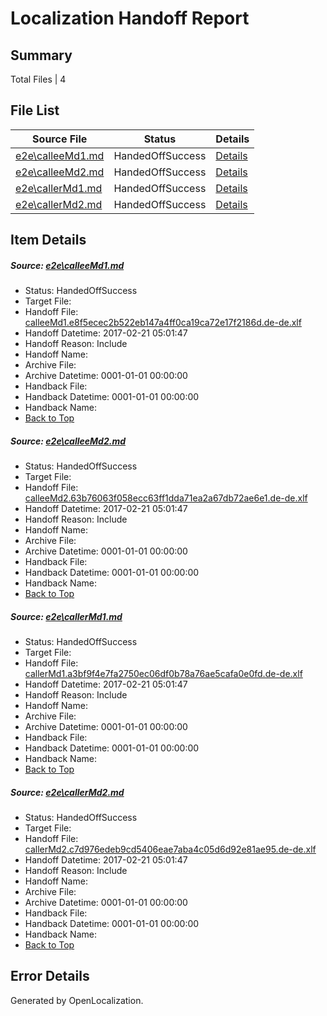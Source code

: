 # <a name='report-top'></a> Localization Handoff Report

## Summary
 Total Files | 4

## File List
 Source File | Status | Details 
 ----------- | ------ | ------- 
 [e2e\calleeMd1.md](https://github.com/OpenLocalizationTestOrg/ol-test4/blob/79afc00c527fbb21708c8ac805050c673b391845/e2e/calleeMd1.md) | HandedOffSuccess | [Details](#d1f9415fe131afb399f9f61140bb9883c69fb5c91)
 [e2e\calleeMd2.md](https://github.com/OpenLocalizationTestOrg/ol-test4/blob/79afc00c527fbb21708c8ac805050c673b391845/e2e/calleeMd2.md) | HandedOffSuccess | [Details](#81b95fc02f9cfa0c55181e2e4974ba7c43cdd9c12)
 [e2e\callerMd1.md](https://github.com/OpenLocalizationTestOrg/ol-test4/blob/79afc00c527fbb21708c8ac805050c673b391845/e2e/callerMd1.md) | HandedOffSuccess | [Details](#0aab7a542a700aeead33f3ebdeccf5bc0a84fd593)
 [e2e\callerMd2.md](https://github.com/OpenLocalizationTestOrg/ol-test4/blob/79afc00c527fbb21708c8ac805050c673b391845/e2e/callerMd2.md) | HandedOffSuccess | [Details](#aa91f424b38e580abfd893a39429a1a18138b6784)

## Item Details
##### <a name='d1f9415fe131afb399f9f61140bb9883c69fb5c91'></a> Source: [e2e\calleeMd1.md](https://github.com/OpenLocalizationTestOrg/ol-test4/blob/79afc00c527fbb21708c8ac805050c673b391845/e2e/calleeMd1.md)
* Status: HandedOffSuccess
* Target File: 
* Handoff File: [calleeMd1.e8f5ecec2b522eb147a4ff0ca19ca72e17f2186d.de-de.xlf](https://github.com/OpenLocalizationTestOrg/ol-test4-handoff/blob/9c2e894670a5fe8e1c174bc5b7fd703c16625094/ol-handoff/OpenLocalizationTestOrg/ol-test4-dede/xinjiang/ht/calleeMd1.e8f5ecec2b522eb147a4ff0ca19ca72e17f2186d.de-de.xlf)
* Handoff Datetime: 2017-02-21 05:01:47
* Handoff Reason: Include
* Handoff Name: 
* Archive File: 
* Archive Datetime: 0001-01-01 00:00:00
* Handback File: 
* Handback Datetime: 0001-01-01 00:00:00
* Handback Name: 
* [Back to Top](#report-top)

##### <a name='81b95fc02f9cfa0c55181e2e4974ba7c43cdd9c12'></a> Source: [e2e\calleeMd2.md](https://github.com/OpenLocalizationTestOrg/ol-test4/blob/79afc00c527fbb21708c8ac805050c673b391845/e2e/calleeMd2.md)
* Status: HandedOffSuccess
* Target File: 
* Handoff File: [calleeMd2.63b76063f058ecc63ff1dda71ea2a67db72ae6e1.de-de.xlf](https://github.com/OpenLocalizationTestOrg/ol-test4-handoff/blob/9c2e894670a5fe8e1c174bc5b7fd703c16625094/ol-handoff/OpenLocalizationTestOrg/ol-test4-dede/xinjiang/ht/calleeMd2.63b76063f058ecc63ff1dda71ea2a67db72ae6e1.de-de.xlf)
* Handoff Datetime: 2017-02-21 05:01:47
* Handoff Reason: Include
* Handoff Name: 
* Archive File: 
* Archive Datetime: 0001-01-01 00:00:00
* Handback File: 
* Handback Datetime: 0001-01-01 00:00:00
* Handback Name: 
* [Back to Top](#report-top)

##### <a name='0aab7a542a700aeead33f3ebdeccf5bc0a84fd593'></a> Source: [e2e\callerMd1.md](https://github.com/OpenLocalizationTestOrg/ol-test4/blob/79afc00c527fbb21708c8ac805050c673b391845/e2e/callerMd1.md)
* Status: HandedOffSuccess
* Target File: 
* Handoff File: [callerMd1.a3bf9f4e7fa2750ec06df0b78a76ae5cafa0e0fd.de-de.xlf](https://github.com/OpenLocalizationTestOrg/ol-test4-handoff/blob/9c2e894670a5fe8e1c174bc5b7fd703c16625094/ol-handoff/OpenLocalizationTestOrg/ol-test4-dede/xinjiang/ht/callerMd1.a3bf9f4e7fa2750ec06df0b78a76ae5cafa0e0fd.de-de.xlf)
* Handoff Datetime: 2017-02-21 05:01:47
* Handoff Reason: Include
* Handoff Name: 
* Archive File: 
* Archive Datetime: 0001-01-01 00:00:00
* Handback File: 
* Handback Datetime: 0001-01-01 00:00:00
* Handback Name: 
* [Back to Top](#report-top)

##### <a name='aa91f424b38e580abfd893a39429a1a18138b6784'></a> Source: [e2e\callerMd2.md](https://github.com/OpenLocalizationTestOrg/ol-test4/blob/79afc00c527fbb21708c8ac805050c673b391845/e2e/callerMd2.md)
* Status: HandedOffSuccess
* Target File: 
* Handoff File: [callerMd2.c7d976edeb9cd5406eae7aba4c05d6d92e81ae95.de-de.xlf](https://github.com/OpenLocalizationTestOrg/ol-test4-handoff/blob/9c2e894670a5fe8e1c174bc5b7fd703c16625094/ol-handoff/OpenLocalizationTestOrg/ol-test4-dede/xinjiang/ht/callerMd2.c7d976edeb9cd5406eae7aba4c05d6d92e81ae95.de-de.xlf)
* Handoff Datetime: 2017-02-21 05:01:47
* Handoff Reason: Include
* Handoff Name: 
* Archive File: 
* Archive Datetime: 0001-01-01 00:00:00
* Handback File: 
* Handback Datetime: 0001-01-01 00:00:00
* Handback Name: 
* [Back to Top](#report-top)


## Error Details

Generated by OpenLocalization.
